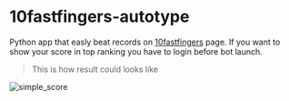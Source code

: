 # 10fastfingers-autotype
Python app that easly beat records on [10fastfingers](https://10fastfingers.com) page.
If you want to show your score in top ranking you have to login before bot launch.

> This is how result could looks like

![simple_score](https://user-images.githubusercontent.com/36029677/215321008-aa61872b-9444-4f7b-aeca-2da23ec2dfe7.png)
